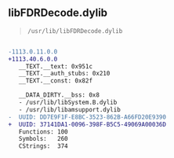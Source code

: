 ## libFDRDecode.dylib

> `/usr/lib/libFDRDecode.dylib`

```diff

-1113.0.11.0.0
+1113.40.6.0.0
   __TEXT.__text: 0x951c
   __TEXT.__auth_stubs: 0x210
   __TEXT.__const: 0x82f

   __DATA_DIRTY.__bss: 0x8
   - /usr/lib/libSystem.B.dylib
   - /usr/lib/libamsupport.dylib
-  UUID: DD7E9F1F-E8BC-3523-862B-A66FD20E9390
+  UUID: 37141DA1-0096-398F-B5C5-49069A00036D
   Functions: 100
   Symbols:   260
   CStrings:  374

```
